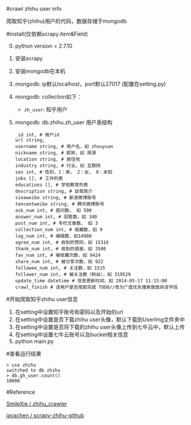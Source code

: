 #crawl zhihu user info

爬取知乎(zhihu)用户的代码，数据存储于mongodb

#install(仅依赖scrapy.item&Field)

0. python version = 2.7.10

1. 安装scrapy

2. 安装mongodb在本机

3. mongodb: ip默认localhost，port默认27017 (配置在setting.py)

4. mongodb: collection如下：

   - `zh_user`: 知乎用户

5. mongodb: db.zhihu.zh_user 用户表结构
    ```
    _id int, # 用户id
    url string,
    username string, # 用户名，如 zhouyuan
    nickname string, # 昵称，如 周源
    location string, # 居住地
    industry string, # 行业，如 互联网
    sex int, # 性别，1：男， 2：女， 0：未知
    jobs [], # 工作列表
    educations [], # 学校教育列表
    description string, # 自我简介
    sinaweibo string, # 新浪微博账号
    tencentweibo string, # 腾讯微博账号
    ask_num int, # 提问数， 如 590
    answer_num int, # 回答数，如 340
    post_num int, # 专栏文章数， 如 3
    collection_num int, # 收藏数，如 9
    log_num int, # 编辑数，如14980
    agree_num int, # 收到的赞同，如 15316
    thank_num int, # 收到的感谢，如 3500
    fav_num int, # 被收藏次数，如 9424
    share_num int, # 被分享次数，如 922
    followee_num int, # 关注数，如 1515
    follower_num int, # 被关注数（粉丝），如 319529
    update_time datetime # 信息更新时间，如 2014-05-17 11:15:00
    crawl_finish # 该用户是否爬取完成 TODO//改为广度优先搜索故放弃该字段
    ```

#开始爬取知乎zhihu user信息

1. 在setting中设置知乎账号和密码以及开始的url
2. 在setting中设置是否下载zhihu user头像，默认下载到UserImg文件夹中
3. 在setting中设置是否将下载的zhihu user头像上传到七牛云中，默认上传
4. 在setting中设置七牛云账号以及bucket相关信息
5. python main.py
   
#查看运行结果

```
> use zhihu
switched to db zhihu
> db.gh_user.count()
10000
```

#Reference

[SmileXie / zhihu_crawler](https://github.com/SmileXie/zhihu_crawler)

[javachen / scrapy-zhihu-github](https://github.com/javachen/scrapy-zhihu-github)